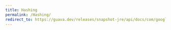 ```yaml
---
title: Hashing
permalink: /Hashing/
redirect_to: https://guava.dev/releases/snapshot-jre/api/docs/com/google/common/hash/Hashing.html
---
```

